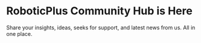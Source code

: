 # RoboticPlus Community Hub is Here
Share your insights, ideas, seeks for support, and latest news from us. All in one place.
